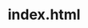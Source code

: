 # index.html
<!DOCTYPE html>
<html lang="ja">
<head>
    <meta charset="UTF-8">
    <meta name="viewport" content="width=device-width, initial-scale=1.0">
    <title>更年期体質タイプ別・やせ習慣診断</title>
    <style>
        * {
            margin: 0;
            padding: 0;
            box-sizing: border-box;
        }
        
        body {
            font-family: 'Hiragino Kaku Gothic Pro', 'ヒラギノ角ゴ Pro', 'Yu Gothic Medium', '游ゴシック Medium', YuGothic, '游ゴシック体', 'Meiryo', sans-serif;
            background: linear-gradient(135deg, #ff9a56 0%, #ff6b35 50%, #f7931e 100%);
            min-height: 100vh;
            padding: 10px;
            line-height: 1.6;
        }
        
        .container {
            max-width: 500px;
            margin: 0 auto;
            background: white;
            border-radius: 16px;
            box-shadow: 0 10px 30px rgba(0,0,0,0.15);
            overflow: hidden;
        }
        
        .header {
            background: linear-gradient(135deg, #ff9a56, #ff6b35);
            color: white;
            padding: 20px;
            text-align: center;
        }
        
        .header h1 {
            font-size: clamp(18px, 5vw, 24px);
            margin-bottom: 8px;
            font-weight: 700;
        }
        
        .header p {
            font-size: clamp(12px, 3.5vw, 14px);
            opacity: 0.95;
        }
        
        .content {
            padding: 20px;
        }
        
        .question-container {
            margin-bottom: 25px;
        }
        
        .question {
            font-size: clamp(16px, 4vw, 18px);
            font-weight: 600;
            margin-bottom: 15px;
            color: #333;
            line-height: 1.5;
        }
        
        .options {
            display: flex;
            flex-direction: column;
            gap: 10px;
        }
        
        .option {
            padding: 15px;
            border: 2px solid #e8e8e8;
            border-radius: 12px;
            cursor: pointer;
            transition: all 0.2s ease;
            background: #fafafa;
            font-size: clamp(14px, 3.5vw, 16px);
            line-height: 1.4;
            word-break: keep-all;
            overflow-wrap: break-word;
        }
        
        .option:hover {
            border-color: #ff9a56;
            background: #fff5f0;
            transform: translateY(-1px);
        }
        
        .option.selected {
            border-color: #ff9a56;
            background: #ff9a56;
            color: white;
        }
        
        .result-container {
            display: none;
            text-align: center;
        }
        
        .result-type {
            font-size: clamp(20px, 5vw, 28px);
            margin-bottom: 15px;
            padding: 15px;
            border-radius: 12px;
            font-weight: 700;
            line-height: 1.3;
        }
        
        .type-metabolic { background: linear-gradient(135deg, #ff6b6b, #ff8e8e); color: white; }
        .type-water { background: linear-gradient(135deg, #4ecdc4, #7dd3c0); color: white; }
        .type-appetite { background: linear-gradient(135deg, #feca57, #ff9ff3); color: white; }
        .type-sleep { background: linear-gradient(135deg, #a8edea, #fed6e3); color: #333; }
        .type-hormone { background: linear-gradient(135deg, #d299c2, #fef9d7); color: #333; }
        
        .habits-list {
            text-align: left;
            margin: 20px 0;
        }
        
        .habits-list h3 {
            color: #ff6b35;
            margin-bottom: 12px;
            font-size: clamp(16px, 4vw, 18px);
            font-weight: 600;
        }
        
        .habits-list ul {
            list-style: none;
            padding: 0;
        }
        
        .habits-list li {
            display: flex;
            align-items: flex-start;
            padding: 10px 0;
            border-bottom: 1px solid #f0f0f0;
            font-size: clamp(14px, 3.5vw, 15px);
            line-height: 1.5;
        }
        
        .habits-list li:last-child {
            border-bottom: none;
        }
        
        .habits-list li::before {
            content: "✓";
            display: flex;
            align-items: center;
            justify-content: center;
            width: 18px;
            height: 18px;
            background: #ff9a56;
            color: white;
            border-radius: 50%;
            font-size: 10px;
            font-weight: bold;
            margin-right: 10px;
            margin-top: 2px;
            flex-shrink: 0;
        }
        
        .exercise-box {
            padding: 15px;
            background: #fff5f0;
            border-radius: 10px;
            border-left: 4px solid #ff9a56;
            font-size: clamp(14px, 3.5vw, 15px);
            line-height: 1.5;
        }
        
        .advice-box {
            margin-top: 20px;
            padding: 15px;
            background: linear-gradient(135deg, #ffeaa7, #fab1a0);
            border-radius: 10px;
            font-size: clamp(14px, 3.5vw, 15px);
            line-height: 1.6;
        }
        
        .btn {
            background: linear-gradient(135deg, #ff9a56, #ff6b35);
            color: white;
            border: none;
            padding: 12px 24px;
            border-radius: 25px;
            font-size: clamp(14px, 3.5vw, 16px);
            cursor: pointer;
            margin: 15px 5px;
            transition: all 0.2s ease;
            font-weight: 600;
        }
        
        .btn:hover {
            transform: translateY(-2px);
            box-shadow: 0 5px 15px rgba(255, 154, 86, 0.3);
        }
        
        .progress-bar {
            width: 100%;
            height: 6px;
            background: #e8e8e8;
            border-radius: 3px;
            margin-bottom: 20px;
            overflow: hidden;
        }
        
        .progress {
            height: 100%;
            background: linear-gradient(90deg, #ff9a56, #ff6b35);
            transition: width 0.3s ease;
            border-radius: 3px;
        }
        
        .illustration {
            width: 100px;
            height: 100px;
            margin: 15px auto;
            position: relative;
        }
        
        /* イラストのスタイル調整 */
        .metabolic-icon, .water-icon, .appetite-icon, .sleep-icon, .hormone-icon {
            width: 100%;
            height: 100%;
            border-radius: 50%;
            position: relative;
            display: flex;
            align-items: center;
            justify-content: center;
            font-size: 35px;
        }
        
        .metabolic-icon {
            background: linear-gradient(135deg, #ff6b6b, #ff8e8e);
            animation: pulse 2s infinite;
        }
        
        .water-icon {
            background: linear-gradient(135deg, #4ecdc4, #7dd3c0);
            animation: wave 3s ease-in-out infinite;
        }
        
        .appetite-icon {
            background: linear-gradient(135deg, #feca57, #ff9ff3);
            animation: bounce 2s infinite;
        }
        
        .sleep-icon {
            background: linear-gradient(135deg, #a8edea, #fed6e3);
            animation: float 4s ease-in-out infinite;
        }
        
        .hormone-icon {
            background: linear-gradient(135deg, #d299c2, #fef9d7);
            animation: shimmer 3s infinite;
        }
        
        /* アニメーション（控えめに調整） */
        @keyframes pulse {
            0%, 100% { transform: scale(1); }
            50% { transform: scale(1.05); }
        }
        
        @keyframes wave {
            0%, 100% { transform: translateY(0px); }
            50% { transform: translateY(-5px); }
        }
        
        @keyframes bounce {
            0%, 20%, 50%, 80%, 100% { transform: translateY(0); }
            40% { transform: translateY(-5px); }
            60% { transform: translateY(-2px); }
        }
        
        @keyframes float {
            0%, 100% { transform: translateY(0px) rotate(0deg); }
            50% { transform: translateY(-8px) rotate(1deg); }
        }
        
        @keyframes shimmer {
            0% { transform: scale(1) rotate(0deg); }
            25% { transform: scale(1.03) rotate(0.5deg); }
            50% { transform: scale(1) rotate(0deg); }
            75% { transform: scale(1.03) rotate(-0.5deg); }
            100% { transform: scale(1) rotate(0deg); }
        }
        
        /* スマホ対応の追加調整 */
        @media (max-width: 480px) {
            body {
                padding: 5px;
            }
            
            .container {
                border-radius: 12px;
            }
            
            .content {
                padding: 15px;
            }
            
            .option {
                padding: 12px;
            }
            
            .illustration {
                width: 80px;
                height: 80px;
            }
            
            .metabolic-icon, .water-icon, .appetite-icon, .sleep-icon, .hormone-icon {
                font-size: 28px;
            }
        }
    </style>
</head>
<body>
    <div class="container">
        <div class="header">
            <h1>💪 更年期体質タイプ別診断</h1>
            <p>簡単な質問に答えて、あなたに最適なやせ習慣を見つけよう！</p>
        </div>
        
        <div class="content">
            <div class="progress-bar">
                <div class="progress" id="progress"></div>
            </div>
            
            <div id="quiz-container">
                <!-- 質問がここに動的に表示される -->
            </div>
            
            <div class="result-container" id="result-container">
                <div id="result-type" class="result-type"></div>
                <div id="result-content"></div>
                <button class="btn" onclick="restartQuiz()">もう一度診断する</button>
            </div>
        </div>
    </div>

    <script>
        const questions = [
            {
                question: "最近の体重変化について教えてください",
                options: [
                    { text: "徐々に増えて戻らない", scores: { metabolic: 3, hormone: 2 } },
                    { text: "急激に増えた", scores: { hormone: 3, metabolic: 1 } },
                    { text: "日によって変動が激しい", scores: { water: 3, appetite: 1 } },
                    { text: "食べた分だけ増える", scores: { appetite: 3, metabolic: 1 } }
                ]
            },
            {
                question: "現在の食事パターンは？",
                options: [
                    { text: "量は普通だが太りやすくなった", scores: { metabolic: 3, hormone: 1 } },
                    { text: "間食・夜食が多い", scores: { appetite: 3, sleep: 1 } },
                    { text: "むくみやすい食事が多い", scores: { water: 3 } },
                    { text: "食事時間が不規則", scores: { sleep: 2, hormone: 2 } }
                ]
            },
            {
                question: "運動について当てはまるものは？",
                options: [
                    { text: "運動してもなかなか効果が出ない", scores: { metabolic: 3, hormone: 1 } },
                    { text: "疲れやすくて運動する気になれない", scores: { sleep: 3, metabolic: 1 } },
                    { text: "運動後にむくみが気になる", scores: { water: 2, sleep: 1 } },
                    { text: "運動するとすぐお腹が空く", scores: { appetite: 3 } }
                ]
            },
            {
                question: "睡眠の状態はいかがですか？",
                options: [
                    { text: "よく眠れている", scores: { metabolic: 1, water: 1, appetite: 1 } },
                    { text: "寝つきが悪い・途中で起きる", scores: { sleep: 3, hormone: 2 } },
                    { text: "朝起きてもむくんでいる", scores: { water: 3, sleep: 1 } },
                    { text: "夜遅くまで食べてしまう", scores: { appetite: 2, sleep: 2 } }
                ]
            },
            {
                question: "ストレスや感情の変化について",
                options: [
                    { text: "イライラして食べ過ぎてしまう", scores: { appetite: 3, hormone: 1 } },
                    { text: "疲れやすく気分が落ち込む", scores: { sleep: 3, hormone: 2 } },
                    { text: "体調に波がある", scores: { hormone: 3, water: 1 } },
                    { text: "特に変化なし", scores: { metabolic: 1 } }
                ]
            }
        ];

        const typeInfo = {
            metabolic: {
                name: "🔥 代謝低下タイプ",
                description: "基礎代謝が落ちて太りやすくなっています",
                habits: [
                    "1日10分の軽い筋トレから始める（椅子を使ったスクワットなど）",
                    "タンパク質を意識（卵、魚、大豆製品を毎食1品）",
                    "階段を使う・一駅歩くなど日常に運動を取り入れる",
                    "週2回、20分のウォーキング",
                    "炭水化物は夜少なめ、朝昼はしっかり摂る"
                ],
                exercise: "椅子スクワット（1日10回×2セット）、壁腕立て伏せ、かかと上げ運動",
                className: "type-metabolic"
            },
            water: {
                name: "💧 水分代謝不良タイプ",
                description: "むくみやすく、体重変動が激しい状態です",
                habits: [
                    "お風呂でふくらはぎマッサージ（5分）",
                    "湯船に浸かる習慣（週3回、15分程度）",
                    "塩分控えめ調理（出汁や香辛料で味付け）",
                    "バナナ・アボカド・ほうれん草などカリウム食材を意識",
                    "ヨーグルト・納豆・キムチなど発酵食品を1日1品"
                ],
                exercise: "足首回し（朝晩各20回）、ふくらはぎ伸ばし、ゆっくり散歩",
                className: "type-water"
            },
            appetite: {
                name: "🍽️ 食欲コントロール難タイプ",
                description: "ストレス食いや間食がやめられない状態です",
                habits: [
                    "あすけんで食事写真を撮る習慣",
                    "間食は小皿に出して食べる（袋から直接NG）",
                    "食事前にコップ1杯の水を飲む",
                    "野菜・きのこ・海藻を毎食プラス",
                    "深呼吸・散歩・音楽など食べる以外のストレス発散"
                ],
                exercise: "食後の軽い散歩（10分）、ラジオ体操、好きな音楽に合わせて体を動かす",
                className: "type-appetite"
            },
            sleep: {
                name: "😴 睡眠・疲労蓄積タイプ",
                description: "睡眠の質低下や慢性疲労で動けない状態です",
                habits: [
                    "寝る1時間前からスマホを置く",
                    "朝起きたら窓を開けて深呼吸（5分）",
                    "夕食は寝る3時間前までに済ませる",
                    "バナナ・牛乳・ナッツなど睡眠に良い食材",
                    "午後のコーヒーは控える"
                ],
                exercise: "朝起きたら背伸び3回、寝る前にゆっくり首回し（左右5回ずつ）",
                className: "type-sleep"
            },
            hormone: {
                name: "🌸 ホルモンバランス乱れタイプ",
                description: "急激な体重増加や体脂肪率上昇が見られます",
                habits: [
                    "豆腐・納豆・豆乳を1日1品取り入れる",
                    "同じ時間に起きて同じ時間に寝る",
                    "オリーブオイル・ナッツなど良質な脂質を適量",
                    "色とりどりの野菜・果物でビタミン補給",
                    "無理しすぎず自分のペースを大切に"
                ],
                exercise: "座ったまま肩回し（前後各10回）、立ち上がって両手を上にゆっくり伸ばす",
                className: "type-hormone"
            }
        };

        let currentQuestion = 0;
        let scores = { metabolic: 0, water: 0, appetite: 0, sleep: 0, hormone: 0 };

        function startQuiz() {
            currentQuestion = 0;
            scores = { metabolic: 0, water: 0, appetite: 0, sleep: 0, hormone: 0 };
            showQuestion();
        }

        function showQuestion() {
            const container = document.getElementById('quiz-container');
            const progress = document.getElementById('progress');
            
            progress.style.width = `${((currentQuestion) / questions.length) * 100}%`;
            
            if (currentQuestion < questions.length) {
                const q = questions[currentQuestion];
                container.innerHTML = `
                    <div class="question-container">
                        <div class="question">Q${currentQuestion + 1}. ${q.question}</div>
                        <div class="options">
                            ${q.options.map((option, index) => `
                                <div class="option" onclick="selectOption(${index})">${option.text}</div>
                            `).join('')}
                        </div>
                    </div>
                `;
            } else {
                showResult();
            }
        }

        function selectOption(optionIndex) {
            const option = questions[currentQuestion].options[optionIndex];
            
            // スコアを加算
            for (let type in option.scores) {
                scores[type] += option.scores[type];
            }
            
            // 選択した選択肢をハイライト
            document.querySelectorAll('.option').forEach(opt => opt.classList.remove('selected'));
            document.querySelectorAll('.option')[optionIndex].classList.add('selected');
            
            // 次の質問へ
            setTimeout(() => {
                currentQuestion++;
                showQuestion();
            }, 500);
        }

        function showResult() {
            const progress = document.getElementById('progress');
            progress.style.width = '100%';
            
            // 最高スコアのタイプを判定
            let maxScore = 0;
            let resultType = 'metabolic';
            
            for (let type in scores) {
                if (scores[type] > maxScore) {
                    maxScore = scores[type];
                    resultType = type;
                }
            }
            
            const typeData = typeInfo[resultType];
            
            // イラストのクラス名を決定
            const iconClasses = {
                metabolic: 'metabolic-icon',
                water: 'water-icon', 
                appetite: 'appetite-icon',
                sleep: 'sleep-icon',
                hormone: 'hormone-icon'
            };
            
            // 各タイプの絵文字を設定
            const typeEmojis = {
                metabolic: '💪',
                water: '💧', 
                appetite: '🍽️',
                sleep: '😴',
                hormone: '🌸'
            };
            
            document.getElementById('quiz-container').style.display = 'none';
            document.getElementById('result-container').style.display = 'block';
            
            document.getElementById('result-type').innerHTML = typeData.name;
            document.getElementById('result-type').className = `result-type ${typeData.className}`;
            
            document.getElementById('result-content').innerHTML = `
                <div class="illustration">
                    <div class="${iconClasses[resultType]}">${typeEmojis[resultType]}</div>
                </div>
                
                <p style="font-size: clamp(14px, 3.5vw, 16px); margin-bottom: 20px; line-height: 1.6; color: #555;">${typeData.description}</p>
                
                <div class="habits-list">
                    <h3>📋 おすすめやせ習慣</h3>
                    <ul>
                        ${typeData.habits.map(habit => `<li>${habit}</li>`).join('')}
                    </ul>
                </div>
                
                <div class="habits-list">
                    <h3>🏃‍♀️ おすすめ運動</h3>
                    <div class="exercise-box">${typeData.exercise}</div>
                </div>
                
                <div class="advice-box">
                    <strong>💡 Makiさんからのアドバイス</strong><br>
                    50代のダイエットは時間がかかりますが、継続すれば必ずカラダは変わります！
                    自分のペースで、無理のない範囲から始めてくださいね。
                </div>
            `;
        }

        function restartQuiz() {
            document.getElementById('quiz-container').style.display = 'block';
            document.getElementById('result-container').style.display = 'none';
            startQuiz();
        }

        // 初期化
        startQuiz();
    </script>
</body>
</html>
